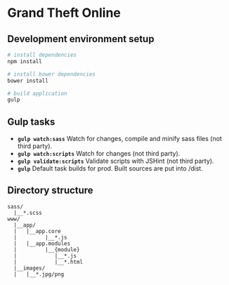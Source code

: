 # Grand Theft Online

## Development environment setup

```bash
# install dependencies
npm install

# install bower dependencies
bower install

# build application
gulp
```

## Gulp tasks

- __`gulp watch:sass`__ Watch for changes, compile and minify sass files (not third party).
- __`gulp watch:scripts`__ Watch for changes (not third party).
- __`gulp validate:scripts`__ Validate scripts with JSHint (not third party).
- __`gulp`__ Default task builds for prod. Built sources are put into /dist.

## Directory structure

```
sass/
  |__*.scss
www/
  |__app/
  |   |__app.core
  |         |__*.js
  |   |__app.modules
  |         |__{module}
  |            |__*.js
  |            |__*.html
  |__images/
  |   |__*.jpg/png
```
